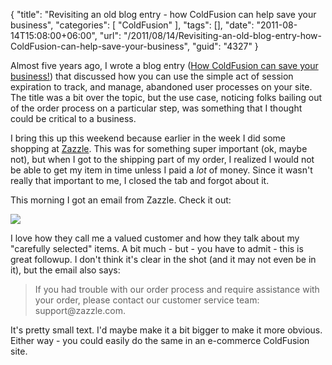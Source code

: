 {
	"title": "Revisiting an old blog entry - how ColdFusion can help save your business",
	"categories": [
		"ColdFusion"
	],
	"tags": [],
	"date": "2011-08-14T15:08:00+06:00",
	"url": "/2011/08/14/Revisiting-an-old-blog-entry-how-ColdFusion-can-help-save-your-business",
	"guid": "4327"
}

Almost five years ago, I wrote a blog entry (<a href="http://www.raymondcamden.com/index.cfm/2006/10/20/How-ColdFusion-can-save-you-business">How ColdFusion can save your business!</a>) that discussed how you can use the simple act of session expiration to track, and manage, abandoned user processes on your site. The title was a bit over the topic, but the use case, noticing folks bailing out of the order process on a particular step, was something that I thought could be critical to a business. 

I bring this up this weekend because earlier in the week I did some shopping at <a href="http://www.zazzle.com/">Zazzle</a>. This was for something super important (ok, maybe not), but when I got to the shipping part of my order, I realized I would not be able to get my item in time unless I paid a <i>lot</i> of money. Since it wasn't really that important to me, I closed the tab and forgot about it. 

This morning I got an email from Zazzle. Check it out:

<img src="http://static.raymondcamden.com/images/cfjedi/ScreenClip152.png" />

I love how they call me a valued customer and how they talk about my "carefully selected" items. A bit much - but - you have to admit - this is great followup. I don't think it's clear in the shot (and it may not even be in it), but the email also says:

<blockquote>
If you had trouble with our order process and require assistance with your order, please contact our customer service team: support@zazzle.com.
</blockquote>

It's pretty small text. I'd maybe make it a bit bigger to make it more obvious. Either way - you could easily do the same in an e-commerce ColdFusion site.
